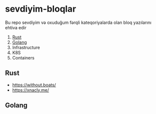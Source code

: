 # sevdiyim-bloqlar
Bu repo sevdiyim və oxuduğum fərqli kateqoriyalarda olan bloq yazılarını ehtiva edir

1. [Rust](#Rust)
2. [Golang](#Golang)
3. Infrastructure
4. K8S
5. Containers



## Rust
- https://without.boats/
- https://xnacly.me/
## Golang
